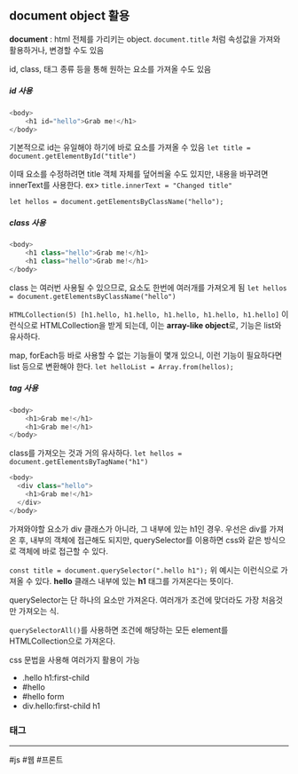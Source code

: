 ## document object 활용

**document** : html 전체를 가리키는 object.
`document.title` 처럼 속성값을 가져와 활용하거나, 변경할 수도 있음

id, class, 태그 종류 등을 통해 원하는 요소를 가져올 수도 있음
##### id 사용
```js
<body>
    <h1 id="hello">Grab me!</h1>
</body>
```
기본적으로 id는 유일해야 하기에 바로 요소를 가져올 수 있음
`let title = document.getElementById("title")`

이때 요소를 수정하려면 title 객체 자체를 덮어씌울 수도 있지만, 내용을 바꾸려면 innerText를 사용한다. ex> `title.innerText = "Changed title"`

`let hellos = document.getElementsByClassName("hello");`

##### class 사용
```js
<body>
    <h1 class="hello">Grab me!</h1>
    <h1 class="hello">Grab me!</h1>
</body>
```
class 는 여러번 사용될 수 있으므로, 요소도 한번에 여러개를 가져오게 됨
`let hellos = document.getElementsByClassName("hello")`

`HTMLCollection(5) [h1.hello, h1.hello, h1.hello, h1.hello, h1.hello]`
이런식으로 HTMLCollection을 받게 되는데, 이는 **array-like object**로, 기능은 list와 유사하다.

map, forEach등 바로 사용할 수 없는 기능들이 몇개 있으니, 이런 기능이 필요하다면 list 등으로 변환해야 한다.
`let helloList = Array.from(hellos);`

##### tag 사용
```js
<body>
	<h1>Grab me!</h1>
	<h1>Grab me!</h1>
</body>
```
class를 가져오는 것과 거의 유사하다.
`let hellos = document.getElementsByTagName("h1")`


```js
<body>
  <div class="hello">
    <h1>Grab me!</h1>
  </div>
</body>
```
가져와야할 요소가 div 클래스가 아니라, 그 내부에 있는 h1인 경우.
우선은 div를 가져온 후, 내부의 객체에 접근해도 되지만, querySelector를 이용하면 css와 같은 방식으로 객체에 바로 접근할 수 있다.

`const title = document.querySelector(".hello h1");`
위 예시는 이런식으로 가져올 수 있다. **hello** 클래스 내부에 있는 **h1** 태그를 가져온다는 뜻이다.

querySelector는 단 하나의 요소만 가져온다. 여러개가 조건에 맞더라도 가장 처음것만 가져오는 식.

`querySelectorAll()`를 사용하면 조건에 해당하는 모든 element를 HTMLCollection으로 가져온다.

css 문법을 사용해 여러가지 활용이 가능
- .hello h1:first-child
- \#hello
- \#hello form
- div.hello:first-child h1
### 태그
---
#js #웹 #프론트